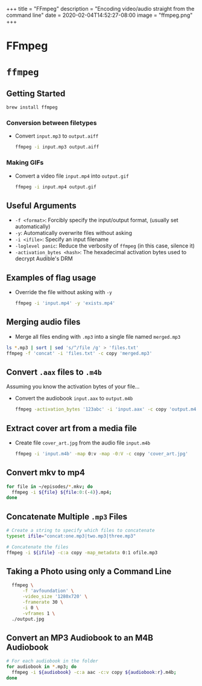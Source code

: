 +++
title = "FFmpeg"
description = "Encoding video/audio straight from the command line"
date = 2020-02-04T14:52:27-08:00
image = "ffmpeg.png"
+++

# FFmpeg

# `ffmpeg`

## Getting Started

```sh
brew install ffmpeg
```

### Conversion between filetypes

* Convert `input.mp3` to `output.aiff`

  ```sh
  ffmpeg -i input.mp3 output.aiff
  ```

### Making GIFs

* Convert a video file `input.mp4` into `output.gif`

  ```sh
  ffmpeg -i input.mp4 output.gif
  ```

## Useful Arguments

* `-f <format>`: Forcibly specify the input/output format, (usually set automatically)
* `-y`: Automatically overwrite files without asking
* `-i <ifile>`: Specify an input filename
* `-loglevel panic`: Reduce the verbosity of `ffmpeg` (in this case, silence it)
* `-activation_bytes <hash>`: The hexadecimal activation bytes used to decrypt Audible's DRM

## Examples of flag usage

* Override the file without asking with `-y`

  ```sh
  ffmpeg -i 'input.mp4' -y 'exists.mp4'
  ```

## Merging audio files

* Merge all files ending with `.mp3` into a single file named `merged.mp3`

```sh
ls *.mp3 | sort | sed 's/^/file /g' > 'files.txt'
ffmpeg -f 'concat' -i 'files.txt' -c copy 'merged.mp3'
```

## Convert `.aax` files to `.m4b`

Assuming you know the activation bytes of your file...

* Convert the audiobook `input.aax` to `output.m4b`

  ```sh
  ffmpeg -activation_bytes '123abc' -i 'input.aax' -c copy 'output.m4b'
  ```

## Extract cover art from a media file

* Create file `cover_art.jpg` from the audio file `input.m4b`

  ```sh
  ffmpeg -i 'input.m4b' -map 0:v -map -0:V -c copy 'cover_art.jpg'
  ```

## Convert mkv to mp4

  ```sh
  for file in ~/episodes/*.mkv; do
    ffmpeg -i ${file} ${file:0:(-4)}.mp4;
  done
  ```

## Concatenate Multiple `.mp3` Files


  ```sh
  # Create a string to specify which files to concatenate
  typeset ifile="concat:one.mp3|two.mp3|three.mp3"

  # Concatenate the files
  ffmpeg -i ${ifile} -c:a copy -map_metadata 0:1 ofile.mp3
  ```

## Taking a Photo using only a Command Line

  ```sh
	ffmpeg \
		-f 'avfoundation' \
		-video_size '1280x720' \
		-framerate 30 \
		-i 0 \
		-vframes 1 \
	./output.jpg
  ```

## Convert an MP3 Audiobook to an M4B Audiobook

  ```sh
  # For each audiobook in the folder
  for audiobook in *.mp3; do
    ffmpeg -i ${audiobook} -c:a aac -c:v copy ${audiobook:r}.m4b;
  done
  ```
